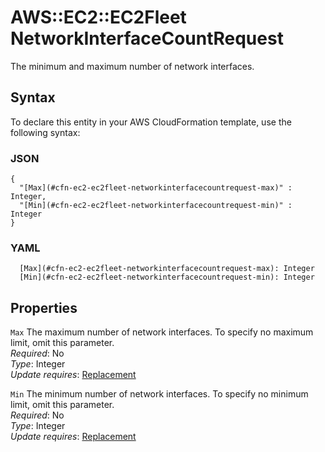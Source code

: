 # AWS::EC2::EC2Fleet NetworkInterfaceCountRequest<a name="aws-properties-ec2-ec2fleet-networkinterfacecountrequest"></a>

The minimum and maximum number of network interfaces\.

## Syntax<a name="aws-properties-ec2-ec2fleet-networkinterfacecountrequest-syntax"></a>

To declare this entity in your AWS CloudFormation template, use the following syntax:

### JSON<a name="aws-properties-ec2-ec2fleet-networkinterfacecountrequest-syntax.json"></a>

```
{
  "[Max](#cfn-ec2-ec2fleet-networkinterfacecountrequest-max)" : Integer,
  "[Min](#cfn-ec2-ec2fleet-networkinterfacecountrequest-min)" : Integer
}
```

### YAML<a name="aws-properties-ec2-ec2fleet-networkinterfacecountrequest-syntax.yaml"></a>

```
  [Max](#cfn-ec2-ec2fleet-networkinterfacecountrequest-max): Integer
  [Min](#cfn-ec2-ec2fleet-networkinterfacecountrequest-min): Integer
```

## Properties<a name="aws-properties-ec2-ec2fleet-networkinterfacecountrequest-properties"></a>

`Max` <a name="cfn-ec2-ec2fleet-networkinterfacecountrequest-max"></a>
The maximum number of network interfaces\. To specify no maximum limit, omit this parameter\.  
_Required_: No  
_Type_: Integer  
_Update requires_: [Replacement](https://docs.aws.amazon.com/AWSCloudFormation/latest/UserGuide/using-cfn-updating-stacks-update-behaviors.html#update-replacement)

`Min` <a name="cfn-ec2-ec2fleet-networkinterfacecountrequest-min"></a>
The minimum number of network interfaces\. To specify no minimum limit, omit this parameter\.  
_Required_: No  
_Type_: Integer  
_Update requires_: [Replacement](https://docs.aws.amazon.com/AWSCloudFormation/latest/UserGuide/using-cfn-updating-stacks-update-behaviors.html#update-replacement)
